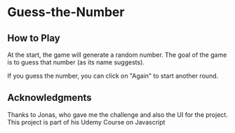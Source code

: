 # Guess-the-Number

## How to Play
At the start, the game will generate a random number. The goal of the game
is to guess that number (as its name suggests).

If you guess the number, you can click on "Again" to start another round.

## Acknowledgments
Thanks to Jonas, who gave me the challenge and also the UI for the project.
This project is part of his Udemy Course on Javascript
